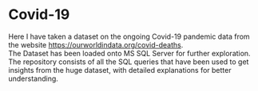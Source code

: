 # Covid-19
Here I have taken a dataset on the ongoing Covid-19 pandemic data from the website https://ourworldindata.org/covid-deaths.  
The Dataset has been loaded onto MS SQL Server for further exploration.  
The repository consists of all the SQL queries that have been used to get insights from the huge dataset, with detailed explanations for better understanding.  
